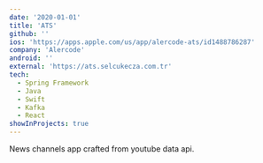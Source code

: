```yaml
---
date: '2020-01-01'
title: 'ATS'
github: ''
ios: 'https://apps.apple.com/us/app/alercode-ats/id1488786287'
company: 'Alercode'
android: ''
external: 'https://ats.selcukecza.com.tr'
tech:
  - Spring Framework
  - Java
  - Swift
  - Kafka
  - React
showInProjects: true
---
```


News channels app crafted from youtube data api.
